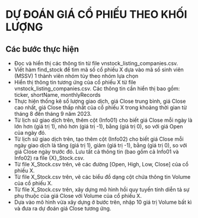 # DỰ ĐOÁN GIÁ CỔ PHIẾU THEO KHỐI LƯỢNG 
## Các bước thực hiện
* Đọc và hiển thị các thông tin từ file vnstock_listing_companies.csv.
* Viết hàm find_stock để tìm mã số cổ phiếu X dựa vào mã số sinh viên (MSSV) 1 thành viên nhóm tùy theo nhóm lựa chọn
* Hiển thị thông tin tương ứng của cổ phiếu X từ file vnstock_listing_companies.csv. Các thông tin cần hiển thị bao gồm: ticker, shortName, monthlyRecords
* Thực hiện thống kê số lượng giao dịch, giá Close trung bình, giá Close cao nhất, giá Close thấp nhất của cổ phiếu X trong khoảng thời gian từ tháng 8 đến tháng 9 năm 2023.
* Từ lịch sử giao dịch trên, thêm cột (Info01) cho biết giá Close mỗi ngày là lớn hơn (giá trị 1), nhỏ hơn (giá trị -1), bằng (giá trị 0), so với giá Open của ngày đó.
* Từ lịch sử giao dịch trên, tạo thêm cột (Info02) cho biết giá Close mỗi ngày giao dịch là tăng (giá trị 1), giảm (giá trị -1), bằng (giá trị 0), so với giá Close ngày trước đó. Lưu tất cả thông tin (bao gồm cả Info01 và Info02) ra file {X}_Stock.csv.
* Từ file X_Stock.csv trên, vẽ các đường [Open, High, Low, Close] của cổ phiếu X.
* Từ file X_Stock.csv trên, vẽ các biểu đồ dạng cột chứa thông tin Volume của cổ phiếu X.
* Từ file X_Stock.csv trên, xây dựng mô hình hồi quy tuyến tính diễn tả sự phụ thuộc của giá Close với Volume của cổ phiếu X.
* Dựa vào mô hình vừa xây dựng ở bước trên, nhập 10 giá trị Volume bất kì và đưa ra dự đoán giá Close tương ứng.
